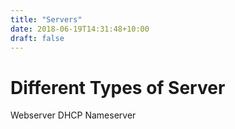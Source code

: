 ```yaml
---
title: "Servers"
date: 2018-06-19T14:31:48+10:00
draft: false
---
```


# Different Types of Server

 Webserver
 DHCP
 Nameserver
